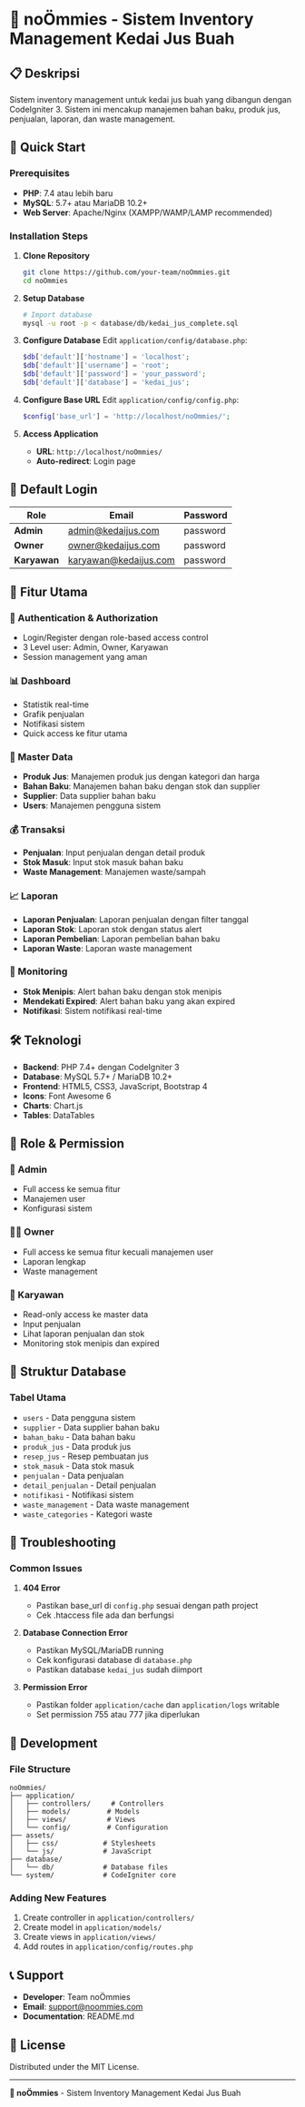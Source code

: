 # 🍊 noÖmmies - Sistem Inventory Management Kedai Jus Buah

## 📋 Deskripsi
Sistem inventory management untuk kedai jus buah yang dibangun dengan CodeIgniter 3. Sistem ini mencakup manajemen bahan baku, produk jus, penjualan, laporan, dan waste management.

## 🚀 Quick Start

### Prerequisites
- **PHP**: 7.4 atau lebih baru
- **MySQL**: 5.7+ atau MariaDB 10.2+
- **Web Server**: Apache/Nginx (XAMPP/WAMP/LAMP recommended)

### Installation Steps

1. **Clone Repository**
   ```bash
   git clone https://github.com/your-team/noOmmies.git
   cd noOmmies
   ```

2. **Setup Database**
   ```bash
   # Import database
   mysql -u root -p < database/db/kedai_jus_complete.sql
   ```

3. **Configure Database**
   Edit `application/config/database.php`:
   ```php
   $db['default']['hostname'] = 'localhost';
   $db['default']['username'] = 'root';
   $db['default']['password'] = 'your_password';
   $db['default']['database'] = 'kedai_jus';
   ```

4. **Configure Base URL**
   Edit `application/config/config.php`:
   ```php
   $config['base_url'] = 'http://localhost/noOmmies/';
   ```

5. **Access Application**
   - **URL**: `http://localhost/noOmmies/`
   - **Auto-redirect**: Login page

## 👥 Default Login

| Role | Email | Password |
|------|-------|----------|
| **Admin** | admin@kedaijus.com | password |
| **Owner** | owner@kedaijus.com | password |
| **Karyawan** | karyawan@kedaijus.com | password |

## 🎯 Fitur Utama

### 🔐 Authentication & Authorization
- Login/Register dengan role-based access control
- 3 Level user: Admin, Owner, Karyawan
- Session management yang aman

### 📊 Dashboard
- Statistik real-time
- Grafik penjualan
- Notifikasi sistem
- Quick access ke fitur utama

### 🛒 Master Data
- **Produk Jus**: Manajemen produk jus dengan kategori dan harga
- **Bahan Baku**: Manajemen bahan baku dengan stok dan supplier
- **Supplier**: Data supplier bahan baku
- **Users**: Manajemen pengguna sistem

### 💰 Transaksi
- **Penjualan**: Input penjualan dengan detail produk
- **Stok Masuk**: Input stok masuk bahan baku
- **Waste Management**: Manajemen waste/sampah

### 📈 Laporan
- **Laporan Penjualan**: Laporan penjualan dengan filter tanggal
- **Laporan Stok**: Laporan stok dengan status alert
- **Laporan Pembelian**: Laporan pembelian bahan baku
- **Laporan Waste**: Laporan waste management

### 🔔 Monitoring
- **Stok Menipis**: Alert bahan baku dengan stok menipis
- **Mendekati Expired**: Alert bahan baku yang akan expired
- **Notifikasi**: Sistem notifikasi real-time

## 🛠️ Teknologi

- **Backend**: PHP 7.4+ dengan CodeIgniter 3
- **Database**: MySQL 5.7+ / MariaDB 10.2+
- **Frontend**: HTML5, CSS3, JavaScript, Bootstrap 4
- **Icons**: Font Awesome 6
- **Charts**: Chart.js
- **Tables**: DataTables

## 🔑 Role & Permission

### 👑 Admin
- Full access ke semua fitur
- Manajemen user
- Konfigurasi sistem

### 👨‍💼 Owner
- Full access ke semua fitur kecuali manajemen user
- Laporan lengkap
- Waste management

### 👷 Karyawan
- Read-only access ke master data
- Input penjualan
- Lihat laporan penjualan dan stok
- Monitoring stok menipis dan expired

## 📁 Struktur Database

### Tabel Utama
- `users` - Data pengguna sistem
- `supplier` - Data supplier bahan baku
- `bahan_baku` - Data bahan baku
- `produk_jus` - Data produk jus
- `resep_jus` - Resep pembuatan jus
- `stok_masuk` - Data stok masuk
- `penjualan` - Data penjualan
- `detail_penjualan` - Detail penjualan
- `notifikasi` - Notifikasi sistem
- `waste_management` - Data waste management
- `waste_categories` - Kategori waste

## 🐛 Troubleshooting

### Common Issues

1. **404 Error**
   - Pastikan base_url di `config.php` sesuai dengan path project
   - Cek .htaccess file ada dan berfungsi

2. **Database Connection Error**
   - Pastikan MySQL/MariaDB running
   - Cek konfigurasi database di `database.php`
   - Pastikan database `kedai_jus` sudah diimport

3. **Permission Error**
   - Pastikan folder `application/cache` dan `application/logs` writable
   - Set permission 755 atau 777 jika diperlukan

## 🔧 Development

### File Structure
```
noOmmies/
├── application/
│   ├── controllers/     # Controllers
│   ├── models/         # Models
│   ├── views/          # Views
│   └── config/         # Configuration
├── assets/
│   ├── css/           # Stylesheets
│   └── js/            # JavaScript
├── database/
│   └── db/            # Database files
└── system/            # CodeIgniter core
```

### Adding New Features
1. Create controller in `application/controllers/`
2. Create model in `application/models/`
3. Create views in `application/views/`
4. Add routes in `application/config/routes.php`

## 📞 Support

- **Developer**: Team noÖmmies
- **Email**: support@noommies.com
- **Documentation**: README.md

## 📄 License

Distributed under the MIT License.

---

**🍊 noÖmmies** - Sistem Inventory Management Kedai Jus Buah